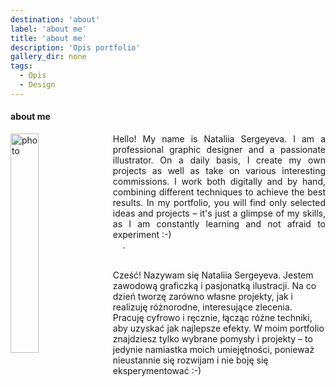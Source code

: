 ```yaml
---
destination: 'about'
label: 'about me'
title: 'about me'
description: 'Opis portfolio'
gallery_dir: none
tags:
  - Opis
  - Design
---
```


#### about me

<div>
    <div>
        <img src="/portrait.png" alt="photo">
    </div>
    <p style="white-space: pre-wrap; text-align: justify;">Hello! My name is Nataliia Sergeyeva. I am a professional graphic designer and a passionate illustrator. On a daily basis, I create my own projects as well as take on various interesting commissions. I work both digitally and by hand, combining different techniques to achieve the best results. In my portfolio, you will find only selected ideas and projects – it's just a glimpse of my skills, as I am constantly learning and not afraid to experiment :-)
    .
    
      
Cześć! Nazywam się Nataliia Sergeyeva. Jestem zawodową graficzką i pasjonatką ilustracji. Na co dzień tworzę zarówno własne projekty, jak i realizuję różnorodne, interesujące zlecenia. Pracuję cyfrowo i ręcznie, łącząc różne techniki, aby uzyskać jak najlepsze efekty. W moim portfolio znajdziesz tylko wybrane pomysły i projekty – to jedynie namiastka moich umiejętności, ponieważ nieustannie się rozwijam i nie boję się eksperymentować :-)
    </p>
</div>

<style>
  img {
    float: left;
    margin-right: 2.5%;
    width: 100%;
    @media (min-width: 50em) {
      width: 30%;
    }
  }
</style>
